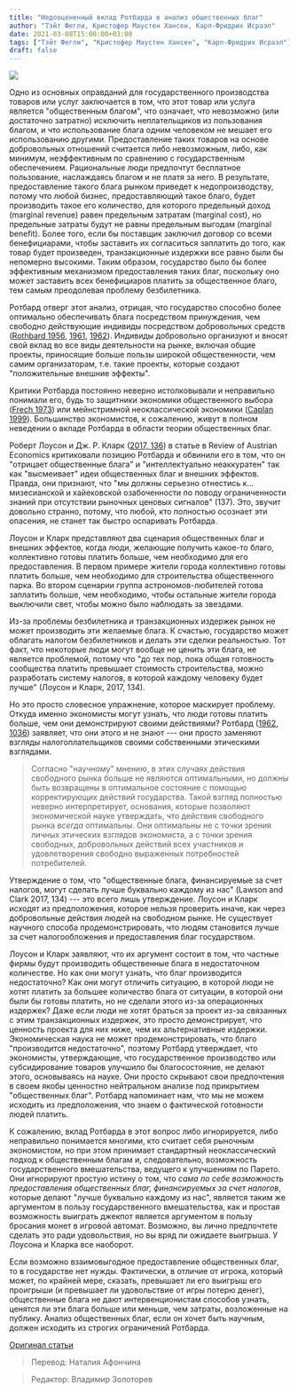 ```yaml
---
title: "Недооцененный вклад Ротбарда в анализ общественных благ"
author: "Тэйт Фегли, Кристофер Маустен Хансен, Карл-Фридрих Исраэл"
date: 2021-03-08T15:00:00+03:00
tags: ["Тэйт Фегли", "Кристофер Маустен Хансен", "Карл-Фридрих Исраэл"]
draft: false
---
```

![](https://cdn.mises.org/styles/slideshow/s3/static-page/img/mail-wire.jpg?itok=G-FmqKgZ)

Одно из основных оправданий для государственного производства товаров или услуг заключается в том, что этот товар или услуга является "общественным благом", что означает, что невозможно (или достаточно затратно) исключить неплательщиков из пользования благом, и что использование блага одним человеком не мешает его использованию другими. Предоставление таких товаров на основе добровольных отношений считается либо невозможным, либо, как минимум, неэффективным по сравнению с государственным обеспечением. Рациональные люди предпочтут бесплатное пользование, наслаждаясь благом и не платя за него. В результате, предоставление такого блага рынком приведет к недопроизводству, потому что любой бизнес, предоставляющий такое благо, будет производить такое его  количество, для которого предельный доход  (marginal revenue) равен предельным затратам (marginal cost), но предельные затраты будут не равны предельным выгодам (marginal benefit). Более того, если бы поставщик заключил договор со всеми бенефициарами, чтобы заставить их согласиться заплатить до того, как товар будет произведен, транзакционные издержки все равно были бы непомерно высокими. Таким образом, государство было бы более эффективным механизмом предоставления таких благ, поскольку оно может заставить всех бенефициаров платить за общественное благо, тем самым преодолевая проблему безбилетника.

Ротбард отверг этот анализ, отрицая, что государство способно более оптимально обеспечивать блага посредством принуждения, чем свободно действующие индивиды посредством добровольных средств ([Rothbard 1956](https://mises.org/library/toward-reconstruction-utility-and-welfare-economics-1), [1961](https://mises.org/library/fallacy-public-sector), [1962](https://cdn.mises.org/Man,%20Economy,%20and%20State,%20with%20Power%20and%20Market_2.pdf)). Индивиды добровольно организуют и вносят свой вклад во все виды деятельности на рынке, включая общие проекты, приносящие больше пользы широкой общественности, чем самим организаторам, т.е. такие проекты, которые создают "положительные внешние эффекты".

Критики Ротбарда постоянно неверно истолковывали и неправильно понимали его, будь то защитники экономики общественного выбора ([Frech 1973](https://www§.jstor.org/stable/30022711?seq=1)) или мейнстримной неоклассической экономики ([Caplan 1999](https://econfaculty.gmu.edu/bcaplan/whyaust.htm)). Большинство экономистов, к сожалению, живут в полном неведении о вкладе Ротбарда в области теории общественных благ.

Роберт Лоусон и Дж. Р. Кларк ([2017, 136](https://link.springer.com/article/10.1007/s11138-017-0399-7)) в статье в Review of Austrian Economics критиковали позицию Ротбарда и обвинили его в том, что он "отрицает общественные блага" и "интеллектуально неаккуратен" так как "высмеивает" идеи общественных благ и внешних эффектов. Правда, они признают, что "мы должны серьезно отнестись к… мизесианской и хайековской озабоченности по поводу ограниченности знаний при отсутствии рыночных ценовых сигналов" (137). Это, звучит довольно странно, потому, что любой, кто полностью осознает эти опасения, не станет так быстро оспаривать Ротбарда.

Лоусон и Кларк представляют два сценария общественных благ и внешних эффектов, когда люди, желающие получить какое-то благо, коллективно готовы платить больше, чем необходимо для его предоставления. В первом примере жители города коллективно готовы платить больше, чем необходимо для строительства общественного парка. Во втором сценарии группа астрономов-любителей готова заплатить больше, чем необходимо, чтобы остальные жители города выключили свет, чтобы можно было наблюдать за звездами.

Из-за проблемы безбилетника и транзакционных издержек рынок не может производить эти желаемые блага. К счастью, государство может облагать налогом безбилетников и делать эти сделки реальностью. Тот факт, что некоторые люди могут вообще не ценить эти блага, не является проблемой, потому что "до тех пор, пока общая готовность сообщества платить превышает стоимость строительства, можно разработать систему налогов, в которой каждому человеку будет лучше" (Лоусон и Кларк, 2017, 134).

Но это просто словесное упражнение, которое маскирует проблему. Откуда именно экономисты могут узнать, что люди готовы платить больше, чем они демонстрируют своими действиями? Ротбард ([1962, 1036](https://cdn.mises.org/Man,%20Economy,%20and%20State,%20with%20Power%20and%20Market_2.pdf)) заявляет, что они этого и не знают --- они просто заменяют взгляды налогоплательщиков своими собственными этическими взглядами.

> Согласно "научному" мнению, в этих случаях действия свободного рынка больше не являются оптимальными, но должны быть возвращены в оптимальное состояние с помощью корректирующих действий государства. Такой взгляд полностью неверно интерпретирует, основания, которые позволяют экономической науке утверждать, что действия свободного рынка *всегда* оптимальны. Они оптимальны не с точки зрения личных этических взглядов экономиста, а с точки зрения свободных, добровольных действий всех участников и удовлетворения свободно выраженных потребностей потребителей.

Утверждение о том, что "общественные блага, финансируемые за счет налогов, могут сделать лучше  буквально каждому из нас" (Lawson and Clark 2017, 134) --- это всего лишь утверждение. Лоусон и Кларк исходят из предположения, которое нельзя проверить иначе, как через добровольные действия людей на свободном рынке. Не существует научного способа продемонстрировать, что людям становится лучше за счет налогообложения и предоставления благ государством.

Лоусон и Кларк заявляют, что их аргумент состоит в том, что частные фирмы будут производить общественные блага в недостаточном количестве. Но как они могут узнать, что благ производится недостаточно? Как они могут отличить ситуацию, в которой люди не хотят платить за большее количество блага от ситуации, в которой они были бы готовы платить, но не сделали этого из-за операционных издержек? Даже если люди не хотят браться за проект из-за связанных с этим транзакционных издержек, это просто демонстрирует, что ценность проекта для них ниже, чем их альтернативные издержки. Экономическая наука не может продемонстрировать, что благо "производится недостаточно", поэтому Ротбард утверждает, что экономисты, утверждающие, что государственное производство или субсидирование товаров улучшило бы благосостояние, не делают этого, основываясь на науке. Они просто скрывают свои предпочтения в своем якобы ценностно нейтральном анализе под прикрытием "общественных благ". Ротбард напоминает нам, что мы не можем исходить из предположения, что знаем о фактической готовности людей платить.

К сожалению, вклад Ротбарда в этот вопрос либо игнорируется, либо неправильно понимается многими, кто считает себя рыночным экономистом, но при этом принимает стандартный неоклассический подход к общественным благам и, следовательно, возможность государственного вмешательства, ведущего к улучшениям по Парето. Они игнорируют простую истину о том, что *сама по себе возможность предоставления общественных благ, финансируемых за счет налогов*, которые делают "лучше буквально каждому из нас", является таким же аргументом в пользу государственного вмешательства, как и простая возможность выиграть джекпот является аргументом в пользу бросания монет в игровой автомат. Возможно, вы лично предпочтете сделать это ради удовольствия, но вы вряд ли ожидаете выигрыша. У Лоусона и Кларка все наоборот.

Если возможно взаимовыгодное предоставление общественных благ, то в государстве нет нужды. Фактически, в отличие от игрока, который может, по крайней мере, сказать, превышает ли его выигрыш его проигрыши (и превышает ли удовольствие от игры потерю денег), общественные блага не дают интервенционистам способов узнать, ценятся ли эти блага больше или меньше, чем затраты, возложенные на публику. Анализ общественных благ, если он хочет быть научным, должен исходить из строгих ограничений Ротбарда.

[Оригинал статьи](https://mises.org/wire/rothbards-underappreciated-contributions-public-goods-analysis)

> Перевод: Наталия Афончина

> Редактор: Владимир Золоторев
